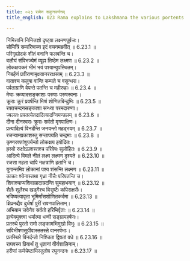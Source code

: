 ```yaml
---
title: ०२३ रामेण शकुनवर्णनम्
title_english: 023 Rama explains to Lakshmana the various portents

---
```



निमित्तानि निमित्तज्ञो दृष्ट्वा लक्ष्मणपूर्वजः।  
सौमित्रिं सम्परिष्वज्य इदं वचनमब्रवीत् ॥ 6.23.1 ॥   
परिगृह्योदकं शीतं वनानि फलवन्ति च।  
बलौघं संविभज्येमं व्यूह्य तिष्ठेम लक्ष्मण ॥ 6.23.2 ॥   
लोकक्षयकरं भीमं भयं पश्याम्युपस्थितम्।  
निबर्हणं प्रवीराणामृक्षवानररक्षसाम् ॥ 6.23.3 ॥   
वाताश्च कलुषा वान्ति कम्पते च वसुन्धरा।  
पर्वताग्राणि वेपन्ते पतन्ति च महीरुहाः ॥ 6.23.4 ॥   
मेघाः क्रव्यादसङ्काशाः परुषाः परुषस्वनाः।  
क्रूराः क्रूरं प्रवर्षन्ति मिश्रं शोणितबिन्दुभिः ॥ 6.23.5 ॥   
रक्तचन्दनसङ्काशा सन्ध्या परमदारुणा।  
ज्वलतः प्रपतत्येतदादित्यादग्निमण्डलम् ॥ 6.23.6 ॥   
दीना दीनस्वराः क्रूराः सर्वतो मृगपाक्षिणः।  
प्रत्यादित्यं विनर्दन्ति जनयन्तो महद्भयम् ॥ 6.23.7 ॥   
रजन्यामप्रकाशस्तु सन्तापयति चन्द्रमाः ॥ 6.23.8 ॥   
कृष्णरक्तांशुपर्यन्तो लोकक्षय इवोदितः।  
ह्रस्वो रूक्षोऽप्रशस्तश्च परिवेषः सुलोहितः ॥ 6.23.9 ॥   
आदित्ये विमले नीलं लक्ष्म लक्ष्मण दृश्यते ॥ 6.23.10 ॥   
रजसा महता चापि नक्षत्राणि हतानि च।  
युगान्तमिव लोकानां पश्य शंसन्ति लक्ष्मण ॥ 6.23.11 ॥   
काकाः श्येनास्तथा गृध्रा नीचैः परिपतन्ति च।  
शिवाश्चाप्यशिवान्नादान्नदन्ति सुमहाभयान् ॥ 6.23.12 ॥   
शैलैः शूलैश्च खड्गैश्च विसृष्टैः कपिराक्षसैः।  
भविष्यत्यावृता भूमिर्मांसशोणितकर्दमा ॥ 6.23.13 ॥   
क्षिप्रमद्यैव दुर्धर्षां पुरीं रावणपालिताम्।  
अभियाम जवेनैव सर्वतो हरिभिर्वृताः ॥ 6.23.14 ॥   
इत्येवमुक्त्वा धर्मात्मा धन्वी सङ्ग्रामहर्षणः।  
प्रतस्थे पुरतो रामो लङ्कामभिमुखो विभुः ॥ 6.23.15 ॥   
सविभीषणसुग्रीवास्ततस्ते वानरर्षभाः।  
प्रतस्थिरे विनर्दन्तो निश्चिता द्विषतां वधे ॥ 6.23.16 ॥   
राघवस्य प्रियार्थं तु धृतानां वीर्यशालिनाम्।  
हरीणां कर्मचेष्टाभिस्तुतोष रघुनन्दनः ॥ 6.23.17 ॥   